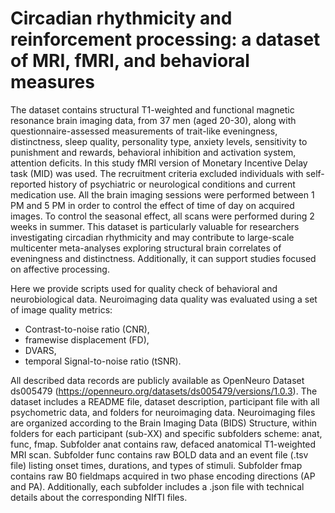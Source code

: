 # Circadian rhythmicity and reinforcement processing: a dataset of MRI, fMRI, and behavioral measures
The dataset contains structural T1-weighted and functional magnetic resonance brain imaging data, from 37 men (aged 20-30), along with questionnaire-assessed measurements of trait-like eveningness, distinctness, sleep quality, personality type, anxiety levels, sensitivity to punishment and rewards, behavioral inhibition and activation system, attention deficits. In this study fMRI version of Monetary Incentive Delay task (MID) was used. The recruitment criteria excluded individuals with self-reported history of psychiatric or neurological conditions and current medication use. All the brain imaging sessions were performed between 1 PM and 5 PM in order to control the effect of time of day on acquired images. To control the seasonal effect, all scans were performed during 2 weeks in summer. This dataset is particularly valuable for researchers investigating circadian rhythmicity and may contribute to large-scale multicenter meta-analyses exploring structural brain correlates of eveningness and distinctness. Additionally, it can support studies focused on affective processing.

Here we provide scripts used for quality check of behavioral and neurobiological data.
Neuroimaging data quality was evaluated using a set of image quality metrics: 
- Contrast-to-noise ratio (CNR),
- framewise displacement (FD),
- DVARS,
- temporal Signal-to-noise ratio (tSNR).


All described data records are publicly available as OpenNeuro Dataset ds005479 (https://openneuro.org/datasets/ds005479/versions/1.0.3). The dataset includes a README file, dataset description, participant file with all psychometric data, and folders for neuroimaging data. Neuroimaging files are organized according to the Brain Imaging Data (BIDS) Structure, within folders for each participant (sub-XX) and specific subfolders scheme: anat, func, fmap. Subfolder anat contains raw, defaced anatomical T1-weighted MRI scan. Subfolder func contains raw BOLD data and an event file (.tsv file) listing onset times, durations, and types of stimuli. Subfolder fmap contains raw B0 fieldmaps acquired in two phase encoding directions (AP and PA). Additionally, each subfolder includes a .json file with technical details about the corresponding NIfTI files.
